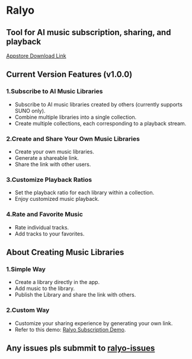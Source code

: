 # Ralyo
## Tool for AI music subscription, sharing, and playback
[Appstore Download Link](https://apps.apple.com/app/id6504747254)
## Current Version Features (v1.0.0)

### 1.Subscribe to AI Music Libraries

- Subscribe to AI music libraries created by others (currently supports SUNO only).
- Combine multiple libraries into a single collection.
- Create multiple collections, each corresponding to a playback stream.

### 2.Create and Share Your Own Music Libraries

- Create your own music libraries.
- Generate a shareable link.
- Share the link with other users.

### 3.Customize Playback Ratios

- Set the playback ratio for each library within a collection.
- Enjoy customized music playback.

### 4.Rate and Favorite Music

- Rate individual tracks.
- Add tracks to your favorites.

## About Creating Music Libraries

### 1.Simple Way

- Create a library directly in the app.
- Add music to the library.
- Publish the Library and share the link with others.

### 2.Custom Way

- Customize your sharing experience by generating your own link.
- Refer to this demo: [Ralyo Subscription Demo](https://r.886996007.xyz/subscriptions/default/index.txt).
  
## Any issues pls submmit to [ralyo-issues](https://github.com/mithyer/ralyo/issues)
